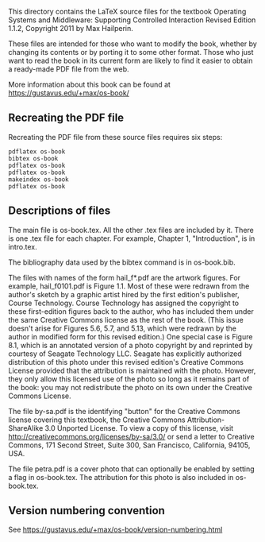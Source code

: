 This directory contains the LaTeX source files for the textbook
Operating Systems and Middleware: Supporting Controlled Interaction
Revised Edition 1.1.2, Copyright 2011 by Max Hailperin.

These files are intended for those who want to modify the book,
whether by changing its contents or by porting it to some other
format. Those who just want to read the book in its current form are
likely to find it easier to obtain a ready-made PDF file from the web.

More information about this book can be found at
https://gustavus.edu/+max/os-book/

## Recreating the PDF file

Recreating the PDF file from these source files requires six steps:

    pdflatex os-book
    bibtex os-book
    pdflatex os-book
    pdflatex os-book
    makeindex os-book
    pdflatex os-book

## Descriptions of files

The main file is os-book.tex.  All the other .tex files are included
by it.  There is one .tex file for each chapter.  For example,
Chapter 1, "Introduction", is in intro.tex.

The bibliography data used by the bibtex command is in os-book.bib.

The files with names of the form hail_f*.pdf are the artwork figures.
For example, hail_f0101.pdf is Figure 1.1.  Most of these were redrawn
from the author's sketch by a graphic artist hired by the first
edition's publisher, Course Technology. Course Technology has assigned
the copyright to these first-edition figures back to the author, who
has included them under the same Creative Commons license as the rest
of the book. (This issue doesn't arise for Figures 5.6, 5.7, and 5.13,
which were redrawn by the author in modified form for this revised
edition.)  One special case is Figure 8.1, which is an annotated
version of a photo copyright by and reprinted by courtesy of Seagate
Technology LLC.  Seagate has explicitly authorized distribution of
this photo under this revised edition's Creative Commons License
provided that the attribution is maintained with the photo.  However,
they only allow this licensed use of the photo so long as it remains
part of the book: you may not redistribute the photo on its own under
the Creative Commons License.

The file by-sa.pdf is the identifying "button" for the Creative
Commons license covering this textbook, the Creative Commons
Attribution-ShareAlike 3.0 Unported License. To view a copy of this
license, visit http://creativecommons.org/licenses/by-sa/3.0/ or send
a letter to Creative Commons, 171 Second Street, Suite 300, San
Francisco, California, 94105, USA.

The file petra.pdf is a cover photo that can optionally be enabled
by setting a flag in os-book.tex. The attribution for this photo
is also included in os-book.tex.

## Version numbering convention

See https://gustavus.edu/+max/os-book/version-numbering.html
